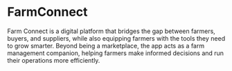 # FarmConnect
Farm Connect is a digital platform that bridges the gap between farmers, buyers, and suppliers, while also equipping farmers with the tools they need to grow smarter. Beyond being a marketplace, the app acts as a farm management companion, helping farmers make informed decisions and run their operations more efficiently.
